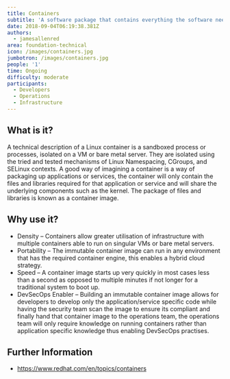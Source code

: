 ```yaml
---
title: Containers
subtitle: 'A software package that contains everything the software needs to run. '
date: 2018-09-04T06:19:38.381Z
authors:
  - jamesallenred
area: foundation-technical
icon: /images/containers.jpg
jumbotron: /images/containers.jpg
people: '1'
time: Ongoing
difficulty: moderate
participants:
  - Developers
  - Operations
  - Infrastructure
---
```

## What is it?

A technical description of a Linux container is a sandboxed process or processes, isolated on a VM or bare metal server. They are isolated using the tried and tested mechanisms of Linux Namespacing, CGroups, and SELinux contexts. A good way of  imagining a container is a way of packaging up applications or services, the container will only contain the files and libraries required for that application or service and will share the underlying components such as the kernel. The package of files and libraries is known as a container image.



## Why use it?

* Density – Containers allow greater utilisation of infrastructure with multiple containers able to run on singular VMs or bare metal servers.
* Portability – The immutable container image can run in any environment that has the required container engine, this enables a hybrid cloud strategy.
* Speed – A container image starts up very quickly in most cases less than a second as opposed to multiple minutes if not longer for a traditional system to boot up.
* DevSecOps Enabler – Building an immutable container image allows for developers to develop only the application/service specific code while having the security team scan the image to ensure its compliant and finally hand that container image to the operations team, the operations team will only require knowledge on running containers rather than application specific knowledge thus enabling DevSecOps practises.



## Further Information

* https://www.redhat.com/en/topics/containers
